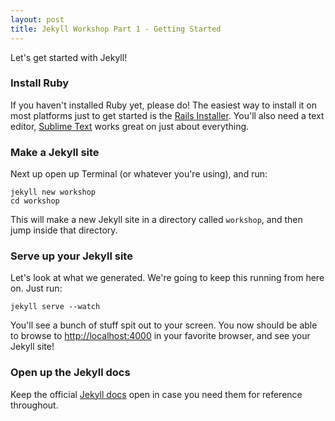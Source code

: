 ```yaml
---
layout: post
title: Jekyll Workshop Part 1 - Getting Started
---
```


Let's get started with Jekyll!

### Install Ruby

If you haven't installed Ruby yet, please do! The easiest way to install it on most platforms just to get started is the [Rails Installer](http://railsinstaller.org/). You'll also need a text editor, [Sublime Text](http://www.sublimetext.com/) works great on just about everything.

### Make a Jekyll site

Next up open up Terminal (or whatever you're using), and run:

    jekyll new workshop
    cd workshop

This will make a new Jekyll site in a directory called `workshop`, and then jump inside that directory.

### Serve up your Jekyll site

Let's look at what we generated. We're going to keep this running from here on. Just run:

    jekyll serve --watch

You'll see a bunch of stuff spit out to your screen. You now should be able to browse to [http://localhost:4000](http://localhost:4000) in your favorite browser, and see your Jekyll site!

### Open up the Jekyll docs

Keep the official [Jekyll docs][jekyll] open in case you need them for reference throughout.

[jekyll]:    http://jekyllrb.com
